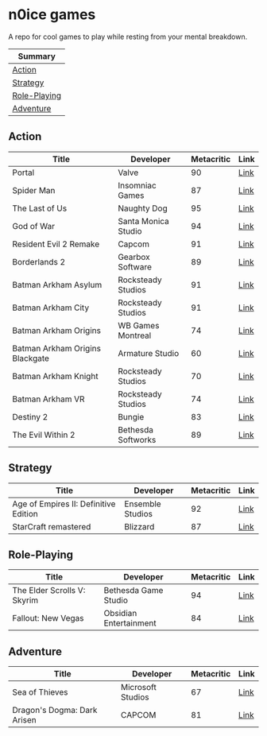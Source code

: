 # n0ice games
A repo for cool games to play while resting from your mental breakdown.

|Summary|
|---|
|[Action](#action)|
|[Strategy](#strategy)
|[Role-Playing](#role-playing)
|[Adventure](#Adventure)

## Action
|Title|Developer|Metacritic|Link
|---|---|---|---|
|Portal|Valve|90|[Link](https://store.steampowered.com/app/400/Portal/)|
|Spider Man|Insomniac Games|87|[Link](https://store.playstation.com/pt-br/product/UP9000-CUSA02299_00-MARVELSSMGOTY000)
|The Last of Us|Naughty Dog|95|[Link](https://store.playstation.com/pt-br/product/UP9000-CUSA00552_00-THELASTOFUS00000)|
|God of War|Santa Monica Studio|94|[Link](https://store.playstation.com/pt-br/product/UP9000-CUSA07408_00-00000000GODOFWAR)|
|Resident Evil 2 Remake|Capcom|91|[Link](https://store.playstation.com/pt-br/product/UP0102-CUSA09193_00-BH2R000000000001)|
|Borderlands 2|Gearbox Software|89|[Link](https://store.steampowered.com/app/49520/Borderlands_2/)|
|Batman Arkham Asylum|Rocksteady Studios|91|[Link](https://store.steampowered.com/app/35140/Batman_Arkham_Asylum_Game_of_the_Year_Edition/)|
|Batman Arkham City|Rocksteady Studios|91|[Link](https://store.steampowered.com/app/200260/Batman_Arkham_City__Game_of_the_Year_Edition/)|
|Batman Arkham Origins|WB Games Montreal|74|[Link](https://store.steampowered.com/app/209000/Batman_Arkham_Origins/)|
|Batman Arkham Origins Blackgate|Armature Studio|60|[Link](https://store.steampowered.com/app/267490/Batman_Arkham_Origins_Blackgate__Deluxe_Edition/)|
|Batman Arkham Knight|Rocksteady Studios|70|[Link](https://store.steampowered.com/app/208650/Batman_Arkham_Knight/)|
|Batman Arkham VR|Rocksteady Studios|74|[Link](https://store.steampowered.com/app/502820/Batman_Arkham_VR/)|
|Destiny 2|Bungie|83|[Link](https://store.steampowered.com/app/1085660/Destiny_2/)|
|The Evil Within 2|Bethesda Softworks|89|[Link](https://store.playstation.com/pt-br/product/UP1003-CUSA06166_00-PRJGDN0000000000)|

## Strategy
|Title|Developer|Metacritic|Link
|---|---|---|---|
|Age of Empires II: Definitive Edition|Ensemble Studios|92|[Link](https://www.ageofempires.com/games/aoeiide/)|
|StarCraft remastered|Blizzard|87|[Link](https://starcraft.com/en-us/)|

## Role-Playing
|Title|Developer|Metacritic|Link|
|---|---|---|---|
|The Elder Scrolls V: Skyrim|Bethesda Game Studio|94|[Link](https://store.steampowered.com/app/72850/The_Elder_Scrolls_V_Skyrim/)|
|Fallout: New Vegas|Obsidian Entertainment|84|[Link](https://store.steampowered.com/app/22380/Fallout_New_Vegas/)|

## Adventure
|Title|Developer|Metacritic|Link|
|---|---|---|---|
|Sea of Thieves|Microsoft Studios|67|[Link](https://www.microsoft.com/en-nz/store/r/sea-of-thieves-anniversary-edition/9pcd5s0dmf5z?rtc=1&wa=wsignin1.0&activetab=pivot:overviewtab)|
|Dragon's Dogma: Dark Arisen|CAPCOM|81|[Link](https://store.steampowered.com/app/367500/Dragons_Dogma_Dark_Arisen/)|
